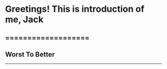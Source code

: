 # Greetings! This is introduction of me, Jack
===================
-------------------

  ## Worst To Better
  
-------------------
